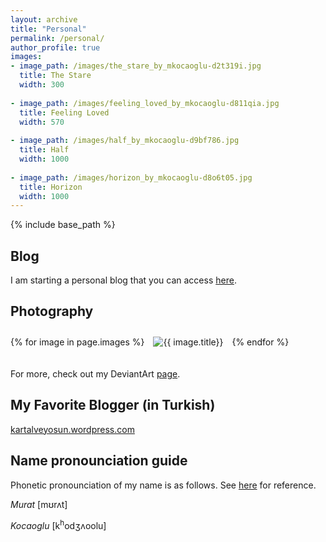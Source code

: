```yaml
---
layout: archive
title: "Personal"
permalink: /personal/
author_profile: true
images:
- image_path: /images/the_stare_by_mkocaoglu-d2t319i.jpg
  title: The Stare
  width: 300
  
- image_path: /images/feeling_loved_by_mkocaoglu-d811qia.jpg
  title: Feeling Loved
  width: 570
  
- image_path: /images/half_by_mkocaoglu-d9bf786.jpg
  title: Half
  width: 1000
  
- image_path: /images/horizon_by_mkocaoglu-d8o6t05.jpg
  title: Horizon
  width: 1000
---
```


{% include base_path %}

## Blog
I am starting a personal blog that you can access [here](https://www.muratkocaoglu.com/blog). 

## Photography

<p float="center">
    {% for image in page.images %}
    <img style="padding-left: 10px; padding-right: 10px; padding-bottom: 20px; padding-top: 10px;" src="{{ image.image_path }}" alt="{{ image.title}}" width="{{ image.width}}"/>
  {% endfor %}
</p>

For more, check out my DeviantArt [page](https://www.deviantart.com/mkocaoglu). 

## My Favorite Blogger (in Turkish)
[kartalveyosun.wordpress.com](https://kartalveyosun.wordpress.com)

## Name pronounciation guide
Phonetic pronounciation of my name is as follows. See [here](https://easypronunciation.com/en/american-english-pronunciation-ipa-chart) for reference.

*Murat* [mʊrʌt]

*Kocaoglu* [k<sup>h</sup>odʒʌoolu]
